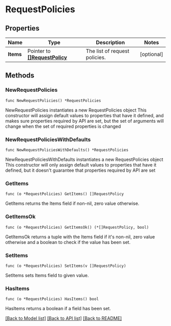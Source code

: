 # RequestPolicies

## Properties

Name | Type | Description | Notes
------------ | ------------- | ------------- | -------------
**Items** | Pointer to [**[]RequestPolicy**](RequestPolicy.md) | The list of request policies. | [optional] 

## Methods

### NewRequestPolicies

`func NewRequestPolicies() *RequestPolicies`

NewRequestPolicies instantiates a new RequestPolicies object
This constructor will assign default values to properties that have it defined,
and makes sure properties required by API are set, but the set of arguments
will change when the set of required properties is changed

### NewRequestPoliciesWithDefaults

`func NewRequestPoliciesWithDefaults() *RequestPolicies`

NewRequestPoliciesWithDefaults instantiates a new RequestPolicies object
This constructor will only assign default values to properties that have it defined,
but it doesn't guarantee that properties required by API are set

### GetItems

`func (o *RequestPolicies) GetItems() []RequestPolicy`

GetItems returns the Items field if non-nil, zero value otherwise.

### GetItemsOk

`func (o *RequestPolicies) GetItemsOk() (*[]RequestPolicy, bool)`

GetItemsOk returns a tuple with the Items field if it's non-nil, zero value otherwise
and a boolean to check if the value has been set.

### SetItems

`func (o *RequestPolicies) SetItems(v []RequestPolicy)`

SetItems sets Items field to given value.

### HasItems

`func (o *RequestPolicies) HasItems() bool`

HasItems returns a boolean if a field has been set.


[[Back to Model list]](../README.md#documentation-for-models) [[Back to API list]](../README.md#documentation-for-api-endpoints) [[Back to README]](../README.md)


